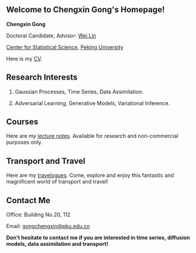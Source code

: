 ## Welcome to Chengxin Gong's Homepage!

**Chengxin Gong**

Doctoral Candidate, Advisor: [Wei Lin](https://www.math.pku.edu.cn/teachers/linw/index.html)

[Center for Statistical Science](https://www.stat-center.pku.edu.cn/), [Peking University](https://www.pku.edu.cn/)

Here is my [CV](https://wqgcx.github.io/CV.pdf).
  
## Research Interests

1. Gaussian Processes, Time Series, Data Assimilation.

2. Adversarial Learning, Generative Models, Variational Inference.

## Courses

Here are my [lecture notes](https://wqgcx.github.io/courses/). Available for research and non-commercial purposes only.

## Transport and Travel

Here are my [travelogues](https://wqgcx.github.io/transport/). Come, explore and enjoy this fantastic and magnificent world of transport and travel!

## Contact Me

Office: Building No.20, 112

Email: gongchengxin@pku.edu.cn

**Don't hesitate to contact me if you are interested in time series, diffusion models, data assimilation and transport!**
